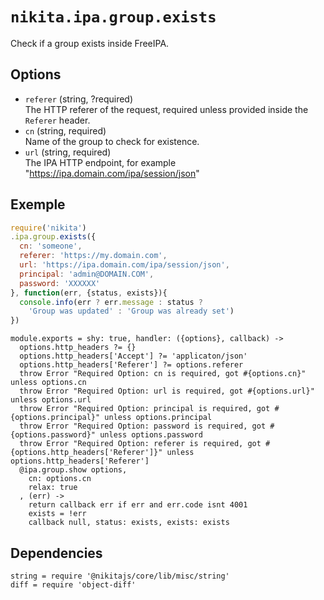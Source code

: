 
# `nikita.ipa.group.exists`

Check if a group exists inside FreeIPA.

## Options

* `referer` (string, ?required)   
  The HTTP referer of the request, required unless provided inside the `Referer`
  header.
* `cn` (string, required)   
  Name of the group to check for existence.
* `url` (string, required)    
  The IPA HTTP endpoint, for example "https://ipa.domain.com/ipa/session/json"

## Exemple

```js
require('nikita')
.ipa.group.exists({
  cn: 'someone',
  referer: 'https://my.domain.com',
  url: 'https://ipa.domain.com/ipa/session/json',
  principal: 'admin@DOMAIN.COM',
  password: 'XXXXXX'
}, function(err, {status, exists}){
  console.info(err ? err.message : status ?
    'Group was updated' : 'Group was already set')
})
```

    module.exports = shy: true, handler: ({options}, callback) ->
      options.http_headers ?= {}
      options.http_headers['Accept'] ?= 'applicaton/json'
      options.http_headers['Referer'] ?= options.referer
      throw Error "Required Option: cn is required, got #{options.cn}" unless options.cn
      throw Error "Required Option: url is required, got #{options.url}" unless options.url
      throw Error "Required Option: principal is required, got #{options.principal}" unless options.principal
      throw Error "Required Option: password is required, got #{options.password}" unless options.password
      throw Error "Required Option: referer is required, got #{options.http_headers['Referer']}" unless options.http_headers['Referer']
      @ipa.group.show options,
        cn: options.cn
        relax: true
      , (err) ->
        return callback err if err and err.code isnt 4001
        exists = !err
        callback null, status: exists, exists: exists
      
        
## Dependencies

    string = require '@nikitajs/core/lib/misc/string'
    diff = require 'object-diff'
